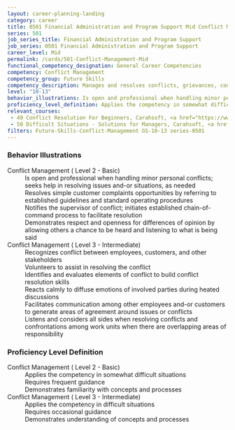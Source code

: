 ```yaml
---
layout: career-planning-landing
category: career
title: 0501 Financial Administration and Program Support Mid Conflict Management
series: 501
job_series_title: Financial Administration and Program Support
job_series: 0501 Financial Administration and Program Support
career_level: Mid
permalink: /cards/501-Conflict-Management-Mid
functional_competency_designation: General Career Competencies
competency: Conflict Management
competency_group: Future Skills
competency_description: Manages and resolves conflicts, grievances, confrontations, or disagreements in a constructive manner to minimize negative (personal) impact
level: "10-13"
behavior_illustrations: Is open and professional when handling minor personal conflicts; seeks help in resolving issues and-or situations, as needed ? Resolves simple customer complaints opportunities by referring to established guidelines and standard operating procedures ? Notifies the supervisor of conflict; initiates established chain-of-command process to facilitate resolution ? Demonstrates respect and openness for differences of opinion by allowing others a chance to be heard and listening to what is being said ? Recognizes conflict between employees, customers, and other stakeholders ? Volunteers to assist in resolving the conflict ? Identifies and evaluates elements of conflict to build conflict resolution skills ? Reacts calmly to diffuse emotions of involved parties during heated discussions ? Facilitates communication among other employees and-or customers to generate areas of agreement around issues or conflicts ? Listens and considers all sides when resolving conflicts and confrontations among work units when there are overlapping areas of responsibility
proficiency_level_definition: Applies the competency in somewhat difficult situations ? Requires frequent guidance ? Demonstrates familiarity with concepts and processes ? Applies the competency in difficult situations ? Requires occasional guidance ? Demonstrates understanding of concepts and processes
relevant_courses: 
 - 49 Conflict Resolution For Beginners, Carahsoft, <a href="https://www.linkedin.com/learning/conflict-resolution-for-beginners">https://www.linkedin.com/learning/conflict-resolution-for-beginners</a>
 - 50 Difficult Situations - Solutions for Managers, Carahsoft, <a href="https://www.linkedin.com/learning/difficult-situations-solutions-for-managers">https://www.linkedin.com/learning/difficult-situations-solutions-for-managers</a>
filters: Future-Skills-Conflict-Management GS-10-13 series-0501
---
```


<div class="desktop:grid-col-6 margin-y-205">
  <div class="border-top-05 bg-white padding-2 shadow-5 height-full members-hover border-1px border-gray-30 border-top-orange radius-lg">
    <h3>Behavior Illustrations</h3>
    <dl class="text-base"><dt>Conflict Management ( Level 2 - Basic)</dt><dd>Is open and professional when handling minor personal conflicts; seeks help in resolving issues and-or situations, as needed </dd><dd> Resolves simple customer complaints opportunities by referring to established guidelines and standard operating procedures </dd><dd> Notifies the supervisor of conflict; initiates established chain-of-command process to facilitate resolution </dd><dd> Demonstrates respect and openness for differences of opinion by allowing others a chance to be heard and listening to what is being said</dd><dt>Conflict Management ( Level 3 - Intermediate)</dt><dd>Recognizes conflict between employees, customers, and other stakeholders </dd><dd> Volunteers to assist in resolving the conflict </dd><dd> Identifies and evaluates elements of conflict to build conflict resolution skills </dd><dd> Reacts calmly to diffuse emotions of involved parties during heated discussions </dd><dd> Facilitates communication among other employees and-or customers to generate areas of agreement around issues or conflicts </dd><dd> Listens and considers all sides when resolving conflicts and confrontations among work units when there are overlapping areas of responsibility</dd></dl>
  </div>
</div>
<div class="desktop:grid-col-6 margin-y-205">
  <div class="border-top-05 bg-white padding-2 shadow-5 height-full members-hover border-1px border-gray-30 border-top-orange radius-lg">
    <h3>Proficiency Level Definition</h3>
    <dl class="text-base"><dt>Conflict Management ( Level 2 - Basic)</dt><dd>Applies the competency in somewhat difficult situations </dd><dd> Requires frequent guidance </dd><dd> Demonstrates familiarity with concepts and processes</dd><dt>Conflict Management ( Level 3 - Intermediate)</dt><dd>Applies the competency in difficult situations </dd><dd> Requires occasional guidance </dd><dd> Demonstrates understanding of concepts and processes</dd></dl>
  </div>
</div>